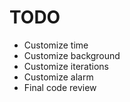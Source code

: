 # TODO

- Customize time
- Customize background
- Customize iterations
- Customize alarm
- Final code review

